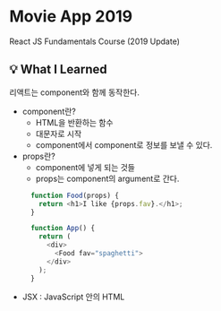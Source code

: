 # Movie App 2019

React JS Fundamentals Course (2019 Update)

## 💡 What I Learned
리액트는 component와 함께 동작한다.  
- component란?  
  - HTML을 반환하는 함수  
  - 대문자로 시작  
  - component에서 component로 정보를 보낼 수 있다.  
- props란?  
  - component에 넣게 되는 것들  
  - props는 component의 argument로 간다.    
  ```javascript
    function Food(props) {
      return <h1>I like {props.fav}.</h1>;
    }

    function App() {
      return (
        <div>
          <Food fav="spaghetti">
        </div>
      );
    }
  ```
- JSX : JavaScript 안의 HTML
